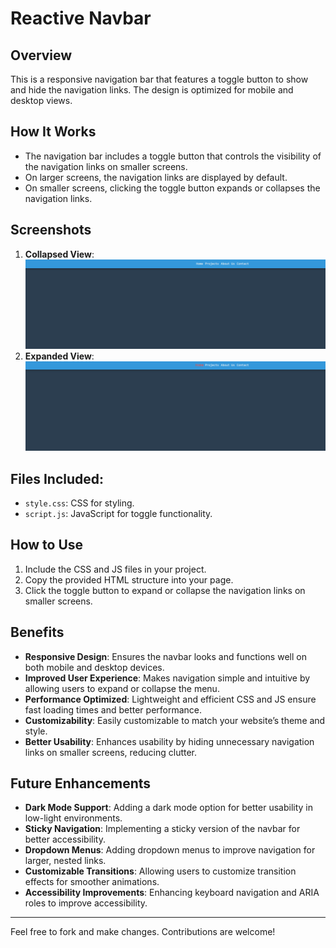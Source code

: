 # Reactive Navbar

## Overview  
This is a responsive navigation bar that features a toggle button to show and hide the navigation links. The design is optimized for mobile and desktop views.

## How It Works  
- The navigation bar includes a toggle button that controls the visibility of the navigation links on smaller screens.  
- On larger screens, the navigation links are displayed by default.  
- On smaller screens, clicking the toggle button expands or collapses the navigation links.

## Screenshots  
1. **Collapsed View**:  
   ![Collapsed Navbar](before.png)  
2. **Expanded View**:  
   ![Expanded Navbar](after.png)  

## Files Included:  
- `style.css`: CSS for styling.  
- `script.js`: JavaScript for toggle functionality.

## How to Use  
1. Include the CSS and JS files in your project.  
2. Copy the provided HTML structure into your page.  
3. Click the toggle button to expand or collapse the navigation links on smaller screens.

## Benefits  
- **Responsive Design**: Ensures the navbar looks and functions well on both mobile and desktop devices.  
- **Improved User Experience**: Makes navigation simple and intuitive by allowing users to expand or collapse the menu.  
- **Performance Optimized**: Lightweight and efficient CSS and JS ensure fast loading times and better performance.  
- **Customizability**: Easily customizable to match your website’s theme and style.  
- **Better Usability**: Enhances usability by hiding unnecessary navigation links on smaller screens, reducing clutter.


## Future Enhancements  
- **Dark Mode Support**: Adding a dark mode option for better usability in low-light environments.  
- **Sticky Navigation**: Implementing a sticky version of the navbar for better accessibility.  
- **Dropdown Menus**: Adding dropdown menus to improve navigation for larger, nested links.  
- **Customizable Transitions**: Allowing users to customize transition effects for smoother animations.  
- **Accessibility Improvements**: Enhancing keyboard navigation and ARIA roles to improve accessibility.  

---
Feel free to fork and make changes. Contributions are welcome!


